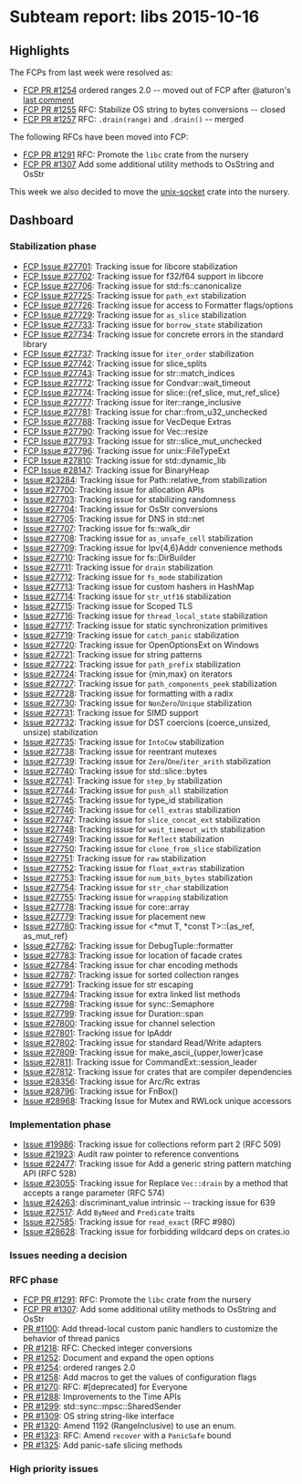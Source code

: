# Subteam report: libs 2015-10-16

## Highlights

The FCPs from last week were resolved as:

- [FCP PR #1254](https://github.com/rust-lang/rfcs/pull/1254#issuecomment-148249351)
  ordered ranges 2.0 -- moved out of FCP after @aturon's [last
  comment](https://github.com/rust-lang/rfcs/pull/1254#issuecomment-147790803)
- [FCP PR #1255](https://github.com/rust-lang/rfcs/pull/1255#issuecomment-148247118)
  RFC: Stabilize OS string to bytes conversions -- closed
- [FCP PR #1257](https://github.com/rust-lang/rfcs/pull/1257#issuecomment-148246189)
  RFC: `.drain(range)` and `.drain()` -- merged

The following RFCs have been moved into FCP:

- [FCP PR #1291](https://github.com/rust-lang/rfcs/pull/1291)
  RFC: Promote the `libc` crate from the nursery
- [FCP PR #1307](https://github.com/rust-lang/rfcs/pull/1307)
  Add some additional utility methods to OsString and OsStr

This week we also decided to move the
[unix-socket](https://github.com/rust-lang-nursery/unix-socket) crate into the
nursery.

## Dashboard

### Stabilization phase

- [FCP Issue #27701](https://github.com/rust-lang/rust/issues/27701):
  Tracking issue for libcore stabilization
- [FCP Issue #27702](https://github.com/rust-lang/rust/issues/27702):
  Tracking issue for f32/f64 support in libcore
- [FCP Issue #27706](https://github.com/rust-lang/rust/issues/27706):
  Tracking issue for std::fs::canonicalize
- [FCP Issue #27725](https://github.com/rust-lang/rust/issues/27725):
  Tracking issue for `path_ext` stabilization
- [FCP Issue #27726](https://github.com/rust-lang/rust/issues/27726):
  Tracking issue for access to Formatter flags/options
- [FCP Issue #27729](https://github.com/rust-lang/rust/issues/27729):
  Tracking issue for `as_slice` stabilization
- [FCP Issue #27733](https://github.com/rust-lang/rust/issues/27733):
  Tracking issue for `borrow_state` stabilization
- [FCP Issue #27734](https://github.com/rust-lang/rust/issues/27734):
  Tracking issue for concrete errors in the standard library
- [FCP Issue #27737](https://github.com/rust-lang/rust/issues/27737):
  Tracking issue for `iter_order` stabilization
- [FCP Issue #27742](https://github.com/rust-lang/rust/issues/27742):
  Tracking issue for slice_splits
- [FCP Issue #27743](https://github.com/rust-lang/rust/issues/27743):
  Tracking issue for str::match_indices
- [FCP Issue #27772](https://github.com/rust-lang/rust/issues/27772):
  Tracking issue for Condvar::wait_timeout
- [FCP Issue #27774](https://github.com/rust-lang/rust/issues/27774):
  Tracking issue for slice::{ref_slice, mut_ref_slice}
- [FCP Issue #27777](https://github.com/rust-lang/rust/issues/27777):
  Tracking issue for iter::range_inclusive
- [FCP Issue #27781](https://github.com/rust-lang/rust/issues/27781):
  Tracking issue for char::from_u32_unchecked
- [FCP Issue #27788](https://github.com/rust-lang/rust/issues/27788):
  Tracking issue for VecDeque Extras
- [FCP Issue #27790](https://github.com/rust-lang/rust/issues/27790):
  Tracking issue for Vec::resize
- [FCP Issue #27793](https://github.com/rust-lang/rust/issues/27793):
  Tracking issue for str::slice_mut_unchecked
- [FCP Issue #27796](https://github.com/rust-lang/rust/issues/27796):
  Tracking issue for unix::FileTypeExt
- [FCP Issue #27810](https://github.com/rust-lang/rust/issues/27810):
  Tracking issue for std::dynamic_lib
- [FCP Issue #28147](https://github.com/rust-lang/rust/issues/28147):
  Tracking issue for BinaryHeap
- [Issue #23284](https://github.com/rust-lang/rust/issues/23284):
  Tracking issue for Path::relative_from stabilization
- [Issue #27700](https://github.com/rust-lang/rust/issues/27700):
  Tracking issue for allocation APIs
- [Issue #27703](https://github.com/rust-lang/rust/issues/27703):
  Tracking issue for stabilizing randomness
- [Issue #27704](https://github.com/rust-lang/rust/issues/27704):
  Tracking issue for OsStr conversions
- [Issue #27705](https://github.com/rust-lang/rust/issues/27705):
  Tracking issue for DNS in std::net
- [Issue #27707](https://github.com/rust-lang/rust/issues/27707):
  Tracking issue for fs::walk_dir
- [Issue #27708](https://github.com/rust-lang/rust/issues/27708):
  Tracking issue for `as_unsafe_cell` stabilization
- [Issue #27709](https://github.com/rust-lang/rust/issues/27709):
  Tracking issue for Ipv{4,6}Addr convenience methods
- [Issue #27710](https://github.com/rust-lang/rust/issues/27710):
  Tracking issue for fs::DirBuilder
- [Issue #27711](https://github.com/rust-lang/rust/issues/27711):
  Tracking issue for `drain` stabilization
- [Issue #27712](https://github.com/rust-lang/rust/issues/27712):
  Tracking issue for `fs_mode` stabilization
- [Issue #27713](https://github.com/rust-lang/rust/issues/27713):
  Tracking issue for custom hashers in HashMap
- [Issue #27714](https://github.com/rust-lang/rust/issues/27714):
  Tracking issue for `str_utf16` stabilization
- [Issue #27715](https://github.com/rust-lang/rust/issues/27715):
  Tracking issue for Scoped TLS
- [Issue #27716](https://github.com/rust-lang/rust/issues/27716):
  Tracking issue for `thread_local_state` stabilization
- [Issue #27717](https://github.com/rust-lang/rust/issues/27717):
  Tracking issue for static synchronization primitives
- [Issue #27719](https://github.com/rust-lang/rust/issues/27719):
  Tracking issue for `catch_panic` stabilization
- [Issue #27720](https://github.com/rust-lang/rust/issues/27720):
  Tracking issue for OpenOptionsExt on Windows
- [Issue #27721](https://github.com/rust-lang/rust/issues/27721):
  Tracking issue for string patterns
- [Issue #27722](https://github.com/rust-lang/rust/issues/27722):
  Tracking issue for `path_prefix` stabilization
- [Issue #27724](https://github.com/rust-lang/rust/issues/27724):
  Tracking issue for {min,max} on iterators
- [Issue #27727](https://github.com/rust-lang/rust/issues/27727):
  Tracking issue for `path_components_peek` stabilization
- [Issue #27728](https://github.com/rust-lang/rust/issues/27728):
  Tracking issue for formatting with a radix
- [Issue #27730](https://github.com/rust-lang/rust/issues/27730):
  Tracking issue for `NonZero`/`Unique` stabilization
- [Issue #27731](https://github.com/rust-lang/rust/issues/27731):
  Tracking issue for SIMD support
- [Issue #27732](https://github.com/rust-lang/rust/issues/27732):
  Tracking issue for DST coercions (coerce_unsized, unsize) stabilization
- [Issue #27735](https://github.com/rust-lang/rust/issues/27735):
  Tracking issue for `IntoCow` stabilization
- [Issue #27738](https://github.com/rust-lang/rust/issues/27738):
  Tracking issue for reentrant mutexes
- [Issue #27739](https://github.com/rust-lang/rust/issues/27739):
  Tracking issue for `Zero`/`One`/`iter_arith` stabilization
- [Issue #27740](https://github.com/rust-lang/rust/issues/27740):
  Tracking issue for std::slice::bytes
- [Issue #27741](https://github.com/rust-lang/rust/issues/27741):
  Tracking issue for `step_by` stabilization
- [Issue #27744](https://github.com/rust-lang/rust/issues/27744):
  Tracking issue for `push_all` stabilization
- [Issue #27745](https://github.com/rust-lang/rust/issues/27745):
  Tracking issue for type_id stabilization
- [Issue #27746](https://github.com/rust-lang/rust/issues/27746):
  Tracking issue for `cell_extras` stabilization
- [Issue #27747](https://github.com/rust-lang/rust/issues/27747):
  Tracking issue for `slice_concat_ext` stabilization
- [Issue #27748](https://github.com/rust-lang/rust/issues/27748):
  Tracking issue for `wait_timeout_with` stabilization
- [Issue #27749](https://github.com/rust-lang/rust/issues/27749):
  Tracking issue for `Reflect` stabilization
- [Issue #27750](https://github.com/rust-lang/rust/issues/27750):
  Tracking issue for `clone_from_slice` stabilization
- [Issue #27751](https://github.com/rust-lang/rust/issues/27751):
  Tracking issue for `raw` stabilization
- [Issue #27752](https://github.com/rust-lang/rust/issues/27752):
  Tracking issue for `float_extras` stabilization
- [Issue #27753](https://github.com/rust-lang/rust/issues/27753):
  Tracking issue for `num_bits_bytes` stabilization
- [Issue #27754](https://github.com/rust-lang/rust/issues/27754):
  Tracking issue for `str_char` stabilization
- [Issue #27755](https://github.com/rust-lang/rust/issues/27755):
  Tracking issue for `wrapping` stabilization
- [Issue #27778](https://github.com/rust-lang/rust/issues/27778):
  Tracking issue for core::array
- [Issue #27779](https://github.com/rust-lang/rust/issues/27779):
  Tracking issue for placement new
- [Issue #27780](https://github.com/rust-lang/rust/issues/27780):
  Tracking issue for <*mut T, *const T>::{as_ref, as_mut_ref}
- [Issue #27782](https://github.com/rust-lang/rust/issues/27782):
  Tracking issue for DebugTuple::formatter
- [Issue #27783](https://github.com/rust-lang/rust/issues/27783):
  Tracking issue for location of facade crates
- [Issue #27784](https://github.com/rust-lang/rust/issues/27784):
  Tracking issue for char encoding methods
- [Issue #27787](https://github.com/rust-lang/rust/issues/27787):
  Tracking issue for sorted collection ranges
- [Issue #27791](https://github.com/rust-lang/rust/issues/27791):
  Tracking issue for str escaping
- [Issue #27794](https://github.com/rust-lang/rust/issues/27794):
  Tracking issue for extra linked list methods
- [Issue #27798](https://github.com/rust-lang/rust/issues/27798):
  Tracking issue for sync::Semaphore
- [Issue #27799](https://github.com/rust-lang/rust/issues/27799):
  Tracking issue for Duration::span
- [Issue #27800](https://github.com/rust-lang/rust/issues/27800):
  Tracking issue for channel selection
- [Issue #27801](https://github.com/rust-lang/rust/issues/27801):
  Tracking issue for IpAddr
- [Issue #27802](https://github.com/rust-lang/rust/issues/27802):
  Tracking issue for standard Read/Write adapters
- [Issue #27809](https://github.com/rust-lang/rust/issues/27809):
  Tracking issue for make_ascii_{upper,lower}case
- [Issue #27811](https://github.com/rust-lang/rust/issues/27811):
  Tracking issue for CommandExt::session_leader
- [Issue #27812](https://github.com/rust-lang/rust/issues/27812):
  Tracking issue for crates that are compiler dependencies
- [Issue #28356](https://github.com/rust-lang/rust/issues/28356):
  Tracking issue for Arc/Rc extras
- [Issue #28796](https://github.com/rust-lang/rust/issues/28796):
  Tracking issue for FnBox()
- [Issue #28968](https://github.com/rust-lang/rust/issues/28968):
  Tracking Issue for Mutex and RWLock unique accessors

### Implementation phase

- [Issue #19986](https://github.com/rust-lang/rust/issues/19986):
  Tracking issue for collections reform part 2 (RFC 509)
- [Issue #21923](https://github.com/rust-lang/rust/issues/21923):
  Audit raw pointer to reference conventions
- [Issue #22477](https://github.com/rust-lang/rust/issues/22477):
  Tracking issue for Add a generic string pattern matching API (RFC 528)
- [Issue #23055](https://github.com/rust-lang/rust/issues/23055):
  Tracking issue for Replace `Vec::drain` by a method that accepts a range parameter (RFC 574)
- [Issue #24263](https://github.com/rust-lang/rust/issues/24263):
  discriminant_value intrinsic -- tracking issue for 639
- [Issue #27517](https://github.com/rust-lang/rust/issues/27517):
  Add `ByNeed` and `Predicate` traits
- [Issue #27585](https://github.com/rust-lang/rust/issues/27585):
  Tracking issue for `read_exact` (RFC #980)
- [Issue #28628](https://github.com/rust-lang/rust/issues/28628):
  Tracking issue for forbidding wildcard deps on crates.io

### Issues needing a decision


### RFC phase

- [FCP PR #1291](https://github.com/rust-lang/rfcs/pull/1291):
  RFC: Promote the `libc` crate from the nursery
- [FCP PR #1307](https://github.com/rust-lang/rfcs/pull/1307):
  Add some additional utility methods to OsString and OsStr
- [PR #1100](https://github.com/rust-lang/rfcs/pull/1100):
  Add thread-local custom panic handlers to customize the behavior of thread panics
- [PR #1218](https://github.com/rust-lang/rfcs/pull/1218):
  RFC: Checked integer conversions
- [PR #1252](https://github.com/rust-lang/rfcs/pull/1252):
  Document and expand the open options
- [PR #1254](https://github.com/rust-lang/rfcs/pull/1254):
  ordered ranges 2.0
- [PR #1258](https://github.com/rust-lang/rfcs/pull/1258):
  Add macros to get the values of configuration flags
- [PR #1270](https://github.com/rust-lang/rfcs/pull/1270):
  RFC: #[deprecated] for Everyone
- [PR #1288](https://github.com/rust-lang/rfcs/pull/1288):
  Improvements to the Time APIs
- [PR #1299](https://github.com/rust-lang/rfcs/pull/1299):
  std::sync::mpsc::SharedSender
- [PR #1309](https://github.com/rust-lang/rfcs/pull/1309):
  OS string string-like interface
- [PR #1320](https://github.com/rust-lang/rfcs/pull/1320):
  Amend 1192 (RangeInclusive) to use an enum.
- [PR #1323](https://github.com/rust-lang/rfcs/pull/1323):
  RFC: Amend `recover` with a `PanicSafe` bound
- [PR #1325](https://github.com/rust-lang/rfcs/pull/1325):
  Add panic-safe slicing methods

### High priority issues

